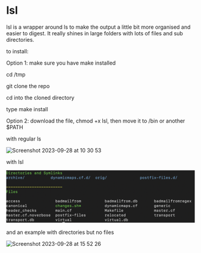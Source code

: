 # lsl

lsl is a wrapper around ls to make the output a little bit more organised and easier to digest.
It really shines in large folders with lots of files and sub directories.

to install:

Option 1:
make sure you have make installed

cd /tmp

git clone the repo

cd into the cloned directory

type make install


Option 2:
download the file, chmod +x lsl, then move it to /bin or another $PATH


with regular ls

![Screenshot 2023-09-28 at 10 30 53](https://github.com/nightintoxicated/lsl/assets/50459012/6f4e9c90-32f3-4bd0-b62b-27a5c288b913)


with lsl

![a](https://github.com/nightintoxicated/lsl/blob/main/Screenshot%202024-02-27%20at%2011.06.21.png)

and an example with directories but no files

![Screenshot 2023-09-28 at 15 52 26](https://github.com/nightintoxicated/lsl/assets/50459012/b76ae4bf-9760-4f64-b330-7180cbfd7103)
